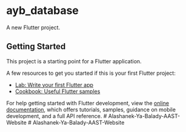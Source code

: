# ayb_database

A new Flutter project.

## Getting Started

This project is a starting point for a Flutter application.

A few resources to get you started if this is your first Flutter project:

- [Lab: Write your first Flutter app](https://docs.flutter.dev/get-started/codelab)
- [Cookbook: Useful Flutter samples](https://docs.flutter.dev/cookbook)

For help getting started with Flutter development, view the
[online documentation](https://docs.flutter.dev/), which offers tutorials,
samples, guidance on mobile development, and a full API reference.
#   A l a s h a n e k - Y a - B a l a d y - A A S T - W e b s i t e  
 #   A l a s h a n e k - Y a - B a l a d y - A A S T - W e b s i t e  
 